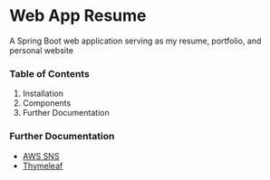 # Web App Resume
A Spring Boot web application serving as my resume, portfolio, and personal website

### Table of Contents
1. Installation
2. Components
3. Further Documentation


### Further Documentation
- [AWS SNS](documentation/AWSSNS.md)
- [Thymeleaf](documentation/Thymeleaf.md)